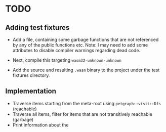 # TODO

## Adding test fixtures

*  Add a file, containing some garbage functions that are not referenced by
   any of the public functions etc. Note: I may need to add some attributes to
   disable compiler warnings regarding dead code.

*  Next, compile this targeting `wasm32-unknown-unknown`

*  Add the source and resulting `.wasm` binary to the project under the test
   fixtures directory.

## Implementation

*  Traverse items starting from the meta-root using `petgraph::visit::Dfs` (reachable)
*  Traverse all items, filter for items that are not transitively reachable (garbage)
*  Print information about the



